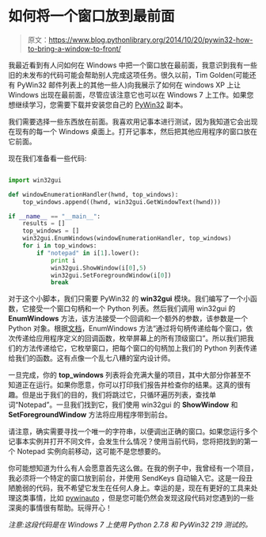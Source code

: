 # 如何将一个窗口放到最前面

> 原文：<https://www.blog.pythonlibrary.org/2014/10/20/pywin32-how-to-bring-a-window-to-front/>

我最近看到有人问如何在 Windows 中把一个窗口放在最前面，我意识到我有一些旧的未发布的代码可能会帮助别人完成这项任务。很久以前，Tim Golden(可能还有 PyWin32 邮件列表上的其他一些人)向我展示了如何在 windows XP 上让 Windows 出现在最前面，尽管应该注意它也可以在 Windows 7 上工作。如果您想继续学习，您需要下载并安装您自己的 [PyWin32](http://sourceforge.net/projects/pywin32/) 副本。

我们需要选择一些东西放在前面。我喜欢用记事本进行测试，因为我知道它会出现在现有的每一个 Windows 桌面上。打开记事本，然后把其他应用程序的窗口放在它前面。

现在我们准备看一些代码:

```py

import win32gui

def windowEnumerationHandler(hwnd, top_windows):
    top_windows.append((hwnd, win32gui.GetWindowText(hwnd)))

if __name__ == "__main__":
    results = []
    top_windows = []
    win32gui.EnumWindows(windowEnumerationHandler, top_windows)
    for i in top_windows:
        if "notepad" in i[1].lower():
            print i
            win32gui.ShowWindow(i[0],5)
            win32gui.SetForegroundWindow(i[0])
            break

```

对于这个小脚本，我们只需要 PyWin32 的 **win32gui** 模块。我们编写了一个小函数，它接受一个窗口句柄和一个 Python 列表。然后我们调用 win32gui 的 **EnumWindows** 方法，该方法接受一个回调和一个额外的参数，该参数是一个 Python 对象。根据[文档](http://docs.activestate.com/activepython/3.1/pywin32/win32gui__EnumWindows_meth.html)，EnumWindows 方法“通过将句柄传递给每个窗口，依次传递给应用程序定义的回调函数，枚举屏幕上的所有顶级窗口”。所以我们把我们的方法传递给它，它枚举窗口，把每个窗口的句柄加上我们的 Python 列表传递给我们的函数。这有点像一个乱七八糟的室内设计师。

一旦完成，你的 **top_windows** 列表将会充满大量的项目，其中大部分你甚至不知道正在运行。如果你愿意，你可以打印我们报告并检查你的结果。这真的很有趣。但是出于我们的目的，我们将跳过它，只循环遍历列表，查找单词“Notepad”。一旦我们找到它，我们使用 win32gui 的 **ShowWindow** 和 **SetForegroundWindow** 方法将应用程序带到前台。

请注意，确实需要寻找一个唯一的字符串，以便调出正确的窗口。如果您运行多个记事本实例并打开不同文件，会发生什么情况？使用当前代码，您将把找到的第一个 Notepad 实例向前移动，这可能不是您想要的。

你可能想知道为什么有人会愿意首先这么做。在我的例子中，我曾经有一个项目，我必须将一个特定的窗口放到前台，并使用 SendKeys 自动输入它。这是一段丑陋脆弱的代码，我不希望它发生在任何人身上。幸运的是，现在有更好的工具来处理这类事情，比如 [pywinauto](https://code.google.com/p/pywinauto/) ，但是您可能仍然会发现这段代码对您遇到的一些深奥的事情很有帮助。玩得开心！

*注意:这段代码是在 Windows 7 上使用 Python 2.7.8 和 PyWin32 219 测试的。*